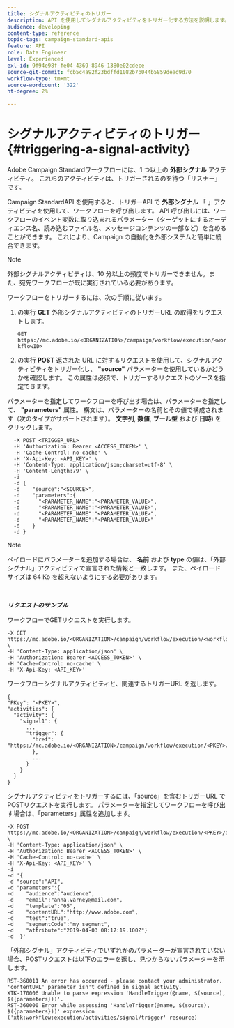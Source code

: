 ```yaml
---
title: シグナルアクティビティのトリガー
description: API を使用してシグナルアクティビティをトリガー化する方法を説明します。
audience: developing
content-type: reference
topic-tags: campaign-standard-apis
feature: API
role: Data Engineer
level: Experienced
exl-id: 9f94e98f-fe04-4369-8946-1380e02cdece
source-git-commit: fcb5c4a92f23bdffd1082b7b044b5859dead9d70
workflow-type: tm+mt
source-wordcount: '322'
ht-degree: 2%

---
```


# シグナルアクティビティのトリガー {#triggering-a-signal-activity}

Adobe Campaign Standardワークフローには、1 つ以上の **外部シグナル** アクティビティ。 これらのアクティビティは、トリガーされるのを待つ「リスナー」です。

Campaign StandardAPI を使用すると、トリガーAPI で **外部シグナル** 「 」アクティビティを使用して、ワークフローを呼び出します。 API 呼び出しには、ワークフローのイベント変数に取り込まれるパラメーター（ターゲットにするオーディエンス名、読み込むファイル名、メッセージコンテンツの一部など）を含めることができます。 これにより、Campaign の自動化を外部システムと簡単に統合できます。

>[!NOTE]
>
>外部シグナルアクティビティは、10 分以上の頻度でトリガーできません。また、宛先ワークフローが既に実行されている必要があります。

ワークフローをトリガーするには、次の手順に従います。

1. の実行 **GET** 外部シグナルアクティビティのトリガーURL の取得をリクエストします。

   `GET https://mc.adobe.io/<ORGANIZATION>/campaign/workflow/execution/<workflowID>`

1. の実行 **POST** 返された URL に対するリクエストを使用して、シグナルアクティビティをトリガー化し、 **&quot;source&quot;** パラメーターを使用しているかどうかを確認します。 この属性は必須で、トリガーするリクエストのソースを指定できます。

パラメーターを指定してワークフローを呼び出す場合は、パラメーターを指定して、 **&quot;parameters&quot;** 属性。 構文は、パラメーターの名前とその値で構成されます（次のタイプがサポートされます）。 **文字列**, **数値**, **ブール型** および **日時**) をクリックします。

```
  -X POST <TRIGGER_URL>
  -H 'Authorization: Bearer <ACCESS_TOKEN>' \
  -H 'Cache-Control: no-cache' \
  -H 'X-Api-Key: <API_KEY>' \
  -H 'Content-Type: application/json;charset=utf-8' \
  -H 'Content-Length:79' \
  -i
  -d {
  -d    "source":"<SOURCE>",
  -d    "parameters":{
  -d      "<PARAMETER_NAME":"<PARAMETER_VALUE>",
  -d      "<PARAMETER_NAME":"<PARAMETER_VALUE>",
  -d      "<PARAMETER_NAME":"<PARAMETER_VALUE>",  
  -d      "<PARAMETER_NAME":"<PARAMETER_VALUE>"
  -d    }
  -d }
```

>[!NOTE]
>
>ペイロードにパラメーターを追加する場合は、 **名前** および **type** の値は、「外部シグナル」アクティビティで宣言された情報と一致します。 また、ペイロードサイズは 64 Ko を超えないようにする必要があります。

<br/>

***リクエストのサンプル***

ワークフローでGETリクエストを実行します。

```
-X GET https://mc.adobe.io/<ORGANIZATION>/campaign/workflow/execution/<workflowID> \
-H 'Content-Type: application/json' \
-H 'Authorization: Bearer <ACCESS_TOKEN>' \
-H 'Cache-Control: no-cache' \
-H 'X-Api-Key: <API_KEY>'
```

ワークフローシグナルアクティビティと、関連するトリガーURL を返します。

```
{
"PKey": "<PKEY>",
"activities": {
  "activity": {
    "signal1": {
      ...
      "trigger": {
        "href": "https://mc.adobe.io/<ORGANIZATION>/campaign/workflow/execution/<PKEY>/activities/activity/<PKEY>/trigger/"
        },
        ...
      }
    }
  }
}
```

シグナルアクティビティをトリガーするには、「source」を含むトリガーURL でPOSTリクエストを実行します。 パラメーターを指定してワークフローを呼び出す場合は、「parameters」属性を追加します。

```
-X POST https://mc.adobe.io/<ORGANIZATION>/campaign/workflow/execution/<PKEY>/activities/activity/<PKEY>/trigger \
-H 'Content-Type: application/json' \
-H 'Authorization: Bearer <ACCESS_TOKEN>' \
-H 'Cache-Control: no-cache' \
-H 'X-Api-Key: <API_KEY>' \
-i
-d '{
-d "source":"API",
-d "parameters":{
-d    "audience":"audience",
-d    "email":"anna.varney@mail.com",
-d    "template":"05",
-d    "contentURL":"http://www.adobe.com",
-d    "test":"true",
-d    "segmentCode":"my segment",
-d    "attribute":"2019-04-03 08:17:19.100Z"}
-d  }'
```

<!-- + réponse -->

「外部シグナル」アクティビティでいずれかのパラメーターが宣言されていない場合、POSTリクエストは以下のエラーを返し、見つからないパラメーターを示します。

```
RST-360011 An error has occurred - please contact your administrator.
'contentURL' parameter isn't defined in signal activity.
XTK-170006 Unable to parse expression 'HandleTrigger(@name, $(source), $({parameters}))'.
RST-360000 Error while assessing 'HandleTrigger(@name, $(source), $({parameters}))' expression ('xtk:workflow:execution/activities/signal/trigger' resource)
```
